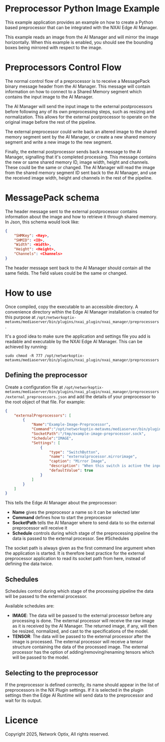 Preprocessor Python Image Example
=========================

This example application provides an example on how to create a Python based preprocessor that can be integrated with the NXAI Edge AI Manager.

This example reads an image from the AI Manager and will mirror the image horizontally. When this example is enabled, you should see the bounding boxes being mirrored with respect to the image.

# Preprocessors Control Flow

The normal control flow of a preprocessor is to receive a MessagePack binary message header from the AI Manager. This message will contain information on how to connect to a Shared Memory segment which contains the input image to the AI Manager.

The AI Manager will send the input image to the external postprocessors before following any of its own preprocessing steps, such as resizing and normalization. This allows for the external postprocessor to operate on the original image before the rest of the pipeline. 

The external preprocessor could write back an altered image to the shared memory segment sent by the AI Manager, or create a new shared memory segment and write a new image to the new segment. 

Finally, the external postprocessor sends back a message to the AI Manager, signalling that it's completed processing. This message contains the new or same shared memory ID, image width, height and channels. These could be the same or changed. The AI Manager will read the image from the shared memory segment ID sent back to the AI Manager, and use the received image width, height and channels in the rest of the pipeline.

# MessagePack schema

The header message sent to the external postprocessor contains information about the image and how to retrieve it through shared memory. In Json, this schema would look like:

```json
{
    "SHMKey": <Key>,
    "SHMID": <ID>,
    "Width": <Width>,
    "Height": <Height>,
    "Channels": <Channels>
}
```

The header message sent back to the AI Manager should contain all the same fields. The field values could be the same or changed.

# How to use

Once compiled, copy the executable to an accessible directory. A convenience directory within the Edge AI Manager installation is created for this purpose at `/opt/networkoptix-metavms/mediaserver/bin/plugins/nxai_plugin/nxai_manager/preprocessors`.

It's a good idea to make sure the application and settings file you add is readable and executable by the NXAI Edge AI Manager. This can be achieved by running:

```
sudo chmod -R 777 /opt/networkoptix-metavms/mediaserver/bin/plugins/nxai_plugin/nxai_manager/preprocessors
```

## Defining the preprocessor

Create a configuration file at `/opt/networkoptix-metavms/mediaserver/bin/plugins/nxai_plugin/nxai_manager/preprocessors/external_preprocessors.json` and add the details of your preprocessor to the root object of that file. For example: 

``` json
{
    "externalPreprocessors": [
        {
            "Name":"Example-Image-Preprocessor",
            "Command":"/opt/networkoptix-metavms/mediaserver/bin/plugins/nxai_plugin/nxai_manager/preprocessors/preprocessor-python-image-example",
            "SocketPath":"/tmp/example-image-preprocessor.sock",
            "Schedule":"IMAGE",
            "Settings": [
                {
                    "type": "SwitchButton",
                    "name": "externalprocessor.mirrorimage",
                    "caption": "Mirror Image",
                    "description": "When this switch is active the input image to the AI Manager will be mirrored.",
                    "defaultValue": true
                }
            ]
        }
    ]
}
```

This tells the Edge AI Manager about the preprocessor:
- **Name** gives the preprocesor a name so it can be selected later
- **Command** defines how to start the preprocessor
- **SocketPath** tells the AI Manager where to send data to so the external preprocessor will receive it
- **Schedule** controls during which stage of the preprocessing pipeline the data is passed to the external processor. See #Schedules

The socket path is always given as the first command line argument when the application is started. It is therefore best practice for the external preprocessor application to read its socket path from here, instead of defining the data twice.

## Schedules

Schedules control during which stage of the processing pipeline the data will be passed to the external processor.

Available schedules are:

- **IMAGE**: The data will be passed to the external processor before any processing is done. The external processor will receive the raw image as it is received by the AI Manager. 
The returned image, if any, will then be resized, normalized, and cast to the specifications of the model.
- **TENSOR**: The data will be passed to the external processor after the image is processed. The external processor will receive a tensor structure containing the data of the processed image. 
The external processor has the option of adding/removing/renaming tensors which will be passed to the model.

## Selecting to the preprocessor

If the preprocessor is defined correctly, its name should appear in the list of preprocessors in the NX Plugin settings. If it is selected in the plugin settings then the Edge AI Runtime will send data to the preprocessor and wait for its output.

# Licence

Copyright 2025, Network Optix, All rights reserved.